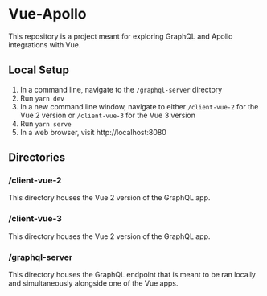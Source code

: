 # Vue-Apollo

This repository is a project meant for exploring GraphQL and Apollo integrations with Vue.

## Local Setup

1. In a command line, navigate to the `/graphql-server` directory
2. Run `yarn dev`
3. In a new command line window, navigate to either `/client-vue-2` for the Vue 2 version or `/client-vue-3` for the Vue 3 version
4. Run `yarn serve`
5. In a web browser, visit http://localhost:8080

## Directories

### /client-vue-2

This directory houses the Vue 2 version of the GraphQL app.

### /client-vue-3

This directory houses the Vue 2 version of the GraphQL app.

### /graphql-server

This directory houses the GraphQL endpoint that is meant to be ran locally and simultaneously alongside one of the Vue apps.